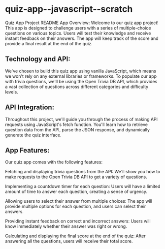 # quiz-app--javascript--scratch
Quiz App Project README
App Overview:
Welcome to our quiz app project! This app is designed to challenge users with a series of multiple-choice questions on various topics. Users will test their knowledge and receive instant feedback on their answers. The app will keep track of the score and provide a final result at the end of the quiz.

## Technology and API:
We've chosen to build this quiz app using vanilla JavaScript, which means we won't rely on any external libraries or frameworks. To populate our app with trivia questions, we'll be using the Open Trivia DB API, which provides a vast collection of questions across different categories and difficulty levels.

## API Integration:
Throughout this project, we'll guide you through the process of making API requests using JavaScript's fetch function. You'll learn how to retrieve question data from the API, parse the JSON response, and dynamically generate the quiz interface.

## App Features:
Our quiz app comes with the following features:

Fetching and displaying trivia questions from the API: We'll show you how to make requests to the Open Trivia DB API to get a variety of questions.

Implementing a countdown timer for each question: Users will have a limited amount of time to answer each question, creating a sense of urgency.

Allowing users to select their answer from multiple choices: The app will provide multiple options for each question, and users can select their answers.

Providing instant feedback on correct and incorrect answers: Users will know immediately whether their answer was right or wrong.

Calculating and displaying the final score at the end of the quiz: After answering all the questions, users will receive their total score.
